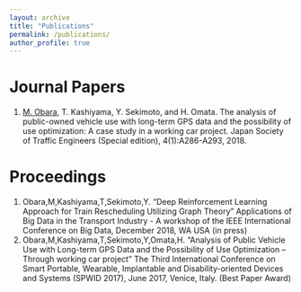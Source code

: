 ```yaml
---
layout: archive
title: "Publications"
permalink: /publications/
author_profile: true
---
```


<!--Preprints / Submitted papers
======
*-->

Journal Papers
======
1. <ins>M. Obara</ins>, T. Kashiyama, Y. Sekimoto, and H. Omata. The analysis of public-owned vehicle use with long-term GPS data and the possibility of use optimization: A case study in a working car project. Japan Society of Traffic Engineers (Special edition), 4(1):A286-A293, 2018.


Proceedings
======
1. Obara,M,Kashiyama,T,Sekimoto,Y. “Deep Reinforcement Learning Approach for Train Rescheduling Utilizing Graph Theory” Applications of Big Data in the Transport Industry - A workshop of the IEEE International Conference on Big Data, December 2018, WA USA (in press)
1. Obara,M,Kashiyama,T,Sekimoto,Y,Omata,H. “Analysis of Public Vehicle Use with Long-term GPS Data and the Possibility of Use Optimization – Through working car project” The Third International Conference on Smart Portable, Wearable, Implantable and Disability-oriented Devices and Systems (SPWID 2017), June 2017, Venice, Italy. (Best Paper Award)
